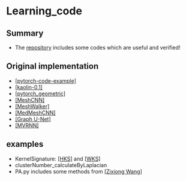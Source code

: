 # Learning_code

## Summary

- The [repository](https://github.com/QiujieDong/Learning_code) includes some codes which are useful and verified!

## Original implementation

- [[pytorch-code-example]](https://github.com/cs230-stanford/cs230-code-examples)
- [[kaolin-0.1]](https://github.com/NVIDIAGameWorks/kaolin)
- [[pytorch_geometric]](https://github.com/rusty1s/pytorch_geometric)
- [[MeshCNN]](https://github.com/ranahanocka/MeshCNN/)
- [[MeshWalker]](https://github.com/AlonLahav/MeshWalker)
- [[MedMeshCNN]](https://github.com/LSnyd/MedMeshCNN)
- [[Graph U-Net]](https://github.com/HongyangGao/Graph-U-Nets)
- [[MVRNN]](https://github.com/trucleduc/MVRNN)

## examples

- KernelSignature: [[HKS]](http://www.lix.polytechnique.fr/~maks/papers/hks.pdf) and [[WKS]](https://imagine.enpc.fr/~aubrym/projects/wks/texts/2011-wave-kernel-signature.pdf)
- clusterNumber_calculateByLaplacian
- PA.py includes some methods from [[Zixiong Wang]](https://github.com/wzxshhz123)

